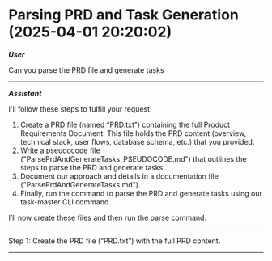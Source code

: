 <!-- Generated by SpecStory -->

# Parsing PRD and Task Generation (2025-04-01 20:20:02)

_**User**_

Can you parse the PRD file and generate tasks

---

_**Assistant**_

I'll follow these steps to fulfill your request:

1. Create a PRD file (named “PRD.txt”) containing the full Product Requirements Document. This file holds the PRD content (overview, technical stack, user flows, database schema, etc.) that you provided.  
2. Write a pseudocode file ("ParsePrdAndGenerateTasks_PSEUDOCODE.md") that outlines the steps to parse the PRD and generate tasks.  
3. Document our approach and details in a documentation file ("ParsePrdAndGenerateTasks.md").  
4. Finally, run the command to parse the PRD and generate tasks using our task-master CLI command.

I’ll now create these files and then run the parse command.

---

Step 1: Create the PRD file (“PRD.txt”) with the full PRD content.

---

